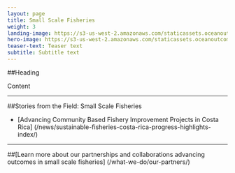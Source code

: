 ```yaml
---
layout: page
title: Small Scale Fisheries
weight: 3
landing-image: https://s3-us-west-2.amazonaws.com/staticassets.oceanoutcomes.org/rollover+images/our-work-hover.jpg
hero-image: https://s3-us-west-2.amazonaws.com/staticassets.oceanoutcomes.org/news+and+analysis/hero+images/convergence-funds-ocean-outcomes-and-blue-finance-hero.jpg
teaser-text: Teaser text
subtitle: Subtitle text
---
```

##Heading

Content

---
##Stories from the Field: Small Scale Fisheries

* [Advancing Community Based Fishery Improvement Projects in Costa Rica] (/news/sustainable-fisheries-costa-rica-progress-highlights-index/)

---

##[Learn more about our partnerships and collaborations advancing outcomes in small scale fisheries] (/what-we-do/our-partners/)
